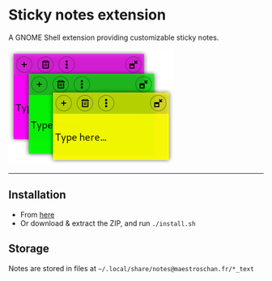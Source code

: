 # Sticky notes extension

A GNOME Shell extension providing customizable sticky notes.

![](./notes@maestroschan.fr/screenshots/about_picture.png)

----

## Installation

- From [here](https://extensions.gnome.org/extension/1357/notes/)
- Or download & extract the ZIP, and run `./install.sh`

## Storage

Notes are stored in files at `~/.local/share/notes@maestroschan.fr/*_text`

<!-- dans le menu : nouveau/supprimer//éditer le titre//... -->
<!-- le bouton de grab aurait le titre en label, et clic-droit enroulerait -->

<!-- 3.36 :

le putain de focus
rétrocompatibilité en sang
déprécation de l'acteur de l'icône, avec conditionnelle
autres erreurs de merde ?

sa mère faut réécrire comment ça interagit avec le disque, là c'est hoooonteux

    -->


